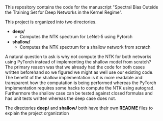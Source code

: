 This repository contains the code for the manuscript 
"Spectral Bias Outside the Training Set for Deep
Networks in the Kernel Regime".


This project is organized into two directories.
* **deep/**
    * Computes the NTK spectrum for LeNet-5 using Pytorch
* **shallow/**
    * Computes the NTK spectrum for a shallow network from scratch

A natural question to ask is why not compute the NTK for both networks
using PyTorch instead of implementing the shallow model from scratch?
The primary reason was that we already had the code for both cases written
beforehand so we figured we might as well use our existing code.
The benefit of the shallow implementation is it is more readable and
transparent how the computation is being performed whereas the
PyTorch implementation requires some hacks to compute the NTK using autograd.
Furthermore the shallow case can be tested against closed formulas and has
unit tests written whereas the deep case does not.

The directories **deep/** and **shallow/** both have their own **README** files to explain
the project organization
